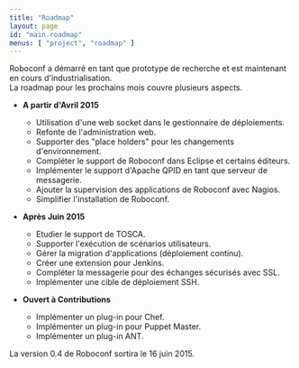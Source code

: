 ```yaml
---
title: "Roadmap"
layout: page
id: "main.roadmap"
menus: [ "project", "roadmap" ]
---
```


Roboconf a démarré en tant que prototype de recherche et est maintenant en cours d'industrialisation.  
La roadmap pour les prochains mois couvre plusieurs aspects.


* **A partir d'Avril 2015**

	* Utilisation d'une web socket dans le gestionnaire de déploiements.
	* Refonte de l'administration web.
	* Supporter des "place holders" pour les changements d'environnement.
	* Compléter le support de Roboconf dans Eclipse et certains éditeurs.
	* Implémenter le support d'Apache QPID en tant que serveur de messagerie.
	* Ajouter la supervision des applications de Roboconf avec Nagios.
	* Simplifier l'installation de Roboconf.

* **Après Juin 2015**

	* Etudier le support de TOSCA.
	* Supporter l'exécution de scénarios utilisateurs.
	* Gérer la migration d'applications (déploiement continu).
	* Créer une extension pour Jenkins.
	* Compléter la messagerie pour des échanges sécurisés avec SSL.
	* Implémenter une cible de déploiement SSH.

* **Ouvert à Contributions**

    * Implémenter un plug-in pour Chef.
    * Implémenter un plug-in pour Puppet Master.
    * Implémenter un plug-in ANT.

La version 0.4 de Roboconf sortira le 16 juin 2015.
